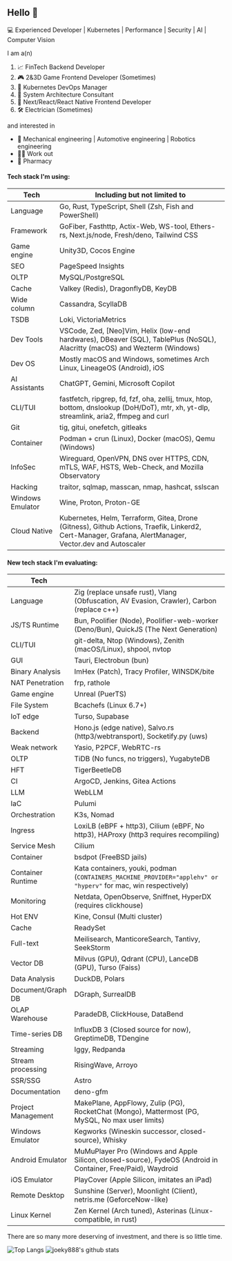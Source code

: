 ## Hello 👋

💻 Experienced Developer | Kubernetes | Performance | Security | AI | Computer Vision

I am a(n)

1. 📈 FinTech Backend Developer
2. 🎮 2&3D Game Frontend Developer (Sometimes)
3. 🐳 Kubernetes DevOps Manager
4. 🏰 System Architecture Consultant
5. 📲 Next/React/React Native Frontend Developer
6. 🛠 Electrician (Sometimes)

and interested in

- 🦾 Mechanical engineering | Automotive engineering | Robotics engineering
- 💪🏼 Work out
- 💊 Pharmacy

#### Tech stack I'm using:

| Tech             | Including but not limited to                                                                                                                           |
| ---------------- | ------------------------------------------------------------------------------------------------------------------------------------------------------ |
| Language         | Go, Rust, TypeScript, Shell (Zsh, Fish and PowerShell)                                                                                                 |
| Framework        | GoFiber, Fasthttp, Actix-Web, WS-tool, Ethers-rs, Next.js/node, Fresh/deno, Tailwind CSS                                                               |
| Game engine      | Unity3D, Cocos Engine                                                                                                                                  |
| SEO              | PageSpeed Insights                                                                                                                                     |
| OLTP             | MySQL/PostgreSQL                                                                                                                                       |
| Cache            | Valkey (Redis), DragonflyDB, KeyDB                                                                                                                     |
| Wide column      | Cassandra, ScyllaDB                                                                                                                                    |
| TSDB             | Loki, VictoriaMetrics                                                                                                                                  |
| Dev Tools        | VSCode, Zed, [Neo]Vim, Helix (low-end hardwares), DBeaver (SQL), TablePlus (NoSQL), Alacritty (macOS) and Wezterm (Windows)                            |
| Dev OS           | Mostly macOS and Windows, sometimes Arch Linux, LineageOS (Android), iOS                                                                               |
| AI Assistants    | ChatGPT, Gemini, Microsoft Copilot                                                                                                                     |
| CLI/TUI          | fastfetch, ripgrep, fd, fzf, oha, zellij, tmux, htop, bottom, dnslookup (DoH/DoT), mtr, xh, yt-dlp, streamlink, aria2, ffmpeg and curl                 |
| Git              | tig, gitui, onefetch, gitleaks                                                                                                                         |
| Container        | Podman + crun (Linux), Docker (macOS), Qemu (Windows)                                                                                                  |
| InfoSec          | Wireguard, OpenVPN, DNS over HTTPS, CDN, mTLS, WAF, HSTS, Web-Check, and Mozilla Observatory                                                           |
| Hacking          | traitor, sqlmap, masscan, nmap, hashcat, sslscan                                                                                                       |
| Windows Emulator | Wine, Proton, Proton-GE                                                                                                                                |
| Cloud Native     | Kubernetes, Helm, Terraform, Gitea, Drone (Gitness), Github Actions, Traefik, Linkerd2, Cert-Manager, Grafana, AlertManager, Vector.dev and Autoscaler |

#### New tech stack I'm evaluating:

| Tech               |                                                                                                                |
| ------------------ | -------------------------------------------------------------------------------------------------------------- |
| Language           | Zig (replace unsafe rust), Vlang (Obfuscation, AV Evasion, Crawler), Carbon (replace c++)                      |
| JS/TS Runtime      | Bun, Poolifier (Node), Poolifier-web-worker (Deno/Bun), QuickJS (The Next Generation)                          |
| CLI/TUI            | git-delta, Ntop (Windows), Zenith (macOS/Linux), shpool, nvtop                                                 |
| GUI                | Tauri, Electrobun (bun)                                                                                        |
| Binary Analysis    | ImHex (Patch), Tracy Profiler, WINSDK/bite                                                                     |
| NAT Penetration    | frp, rathole                                                                                                   |
| Game engine        | Unreal (PuerTS)                                                                                                |
| File System        | Bcachefs (Linux 6.7+)                                                                                          |
| IoT edge           | Turso, Supabase                                                                                                |
| Backend            | Hono.js (edge native), Salvo.rs (http3/webtransport), Socketify.py (uws)                                       |
| Weak network       | Yasio, P2PCF, WebRTC-rs                                                                                        |
| OLTP               | TiDB (No funcs, no triggers), YugabyteDB                                                                       |
| HFT                | TigerBeetleDB                                                                                                  |
| CI                 | ArgoCD, Jenkins, Gitea Actions                                                                                 |
| LLM                | WebLLM                                                                                                         |
| IaC                | Pulumi                                                                                                         |
| Orchestration      | K3s, Nomad                                                                                                     |
| Ingress            | LoxiLB (eBPF + http3), Cilium (eBPF, No http3), HAProxy (http3 requires recompiling)                           |
| Service Mesh       | Cilium                                                                                                         |
| Container          | bsdpot (FreeBSD jails)                                                                                         |
| Container Runtime  | Kata containers, youki, podman (`CONTAINERS_MACHINE_PROVIDER="applehv" or "hyperv"` for mac, win respectively) |
| Monitoring         | Netdata, OpenObserve, Sniffnet, HyperDX (requires clickhouse)                                                  |
| Hot ENV            | Kine, Consul (Multi cluster)                                                                                   |
| Cache              | ReadySet                                                                                                       |
| Full-text          | Meilisearch, ManticoreSearch, Tantivy, SeekStorm                                                               |
| Vector DB          | Milvus (GPU), Qdrant (CPU), LanceDB (GPU), Turso (Faiss)                                                       |
| Data Analysis      | DuckDB, Polars                                                                                                 |
| Document/Graph DB  | DGraph, SurrealDB                                                                                              |
| OLAP Warehouse     | ParadeDB, ClickHouse, DataBend                                                                                 |
| Time-series DB     | InfluxDB 3 (Closed source for now), GreptimeDB, TDengine                                                       |
| Streaming          | Iggy, Redpanda                                                                                                 |
| Stream processing  | RisingWave, Arroyo                                                                                             |
| SSR/SSG            | Astro                                                                                                          |
| Documentation      | deno-gfm                                                                                                       |
| Project Management | MakePlane, AppFlowy, Zulip (PG), RocketChat (Mongo), Mattermost (PG, MySQL, No max user limits)                |
| Windows Emulator   | Kegworks (Wineskin successor, closed-source), Whisky                                                           |
| Android Emulator   | MuMuPlayer Pro (Windows and Apple Silicon, closed-source), FydeOS (Android in Container, Free/Paid), Waydroid  |
| iOS Emulator       | PlayCover (Apple Silicon, imitates an iPad)                                                                    |
| Remote Desktop     | Sunshine (Server), Moonlight (Client), netris.me (GeforceNow-like)                                             |
| Linux Kernel       | Zen Kernel (Arch tuned), Asterinas (Linux-compatible, in rust)                                                 |

There are so many more deserving of investment, and there is so little time.

![Top Langs](https://github-readme-stats.vercel.app/api/top-langs/?username=joeky888&hide=html&theme=dark)
![joeky888's github stats](https://github-readme-stats.vercel.app/api?username=joeky888&show_icons=true&count_private=true&line_height=40&theme=synthwave)

